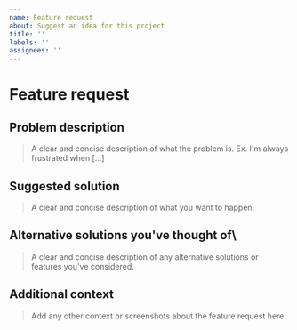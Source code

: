 ```yaml
---
name: Feature request
about: Suggest an idea for this project
title: ''
labels: ''
assignees: ''
---
```


# Feature request

## Problem description

> A clear and concise description of what the problem is. Ex. I'm always frustrated when [...]

## Suggested solution

> A clear and concise description of what you want to happen.

## Alternative solutions you've thought of\

> A clear and concise description of any alternative solutions or features you've considered.

## Additional context

> Add any other context or screenshots about the feature request here.
